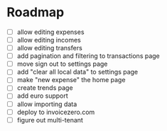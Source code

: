 # Roadmap
- [ ] allow editing expenses
- [ ] allow editing incomes
- [ ] allow editing transfers
- [ ] add pagination and filtering to transactions page
- [ ] move sign out to settings page
- [ ] add "clear all local data" to settings page
- [ ] make "new expense" the home page
- [ ] create trends page
- [ ] add euro support
- [ ] allow importing data
- [ ] deploy to invoicezero.com
- [ ] figure out multi-tenant
